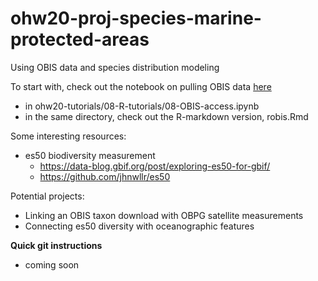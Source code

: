 # ohw20-proj-species-marine-protected-areas

Using OBIS data and species distribution modeling

To start with, check out the notebook on pulling OBIS data [here](https://github.com/oceanhackweek/ohw20-tutorials/blob/master/08-R-tutorials/08-OBIS-access.ipynb)
 - in ohw20-tutorials/08-R-tutorials/08-OBIS-access.ipynb
 - in the same directory, check out the R-markdown version, robis.Rmd
 
Some interesting resources:
 - es50 biodiversity measurement 
   - https://data-blog.gbif.org/post/exploring-es50-for-gbif/
   - https://github.com/jhnwllr/es50

Potential projects:
 - Linking an OBIS taxon download with OBPG satellite measurements
 - Connecting es50 diversity with oceanographic features

**Quick git instructions**
 - coming soon

